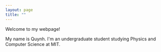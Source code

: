 ```yaml
---
layout: page
title: ""
---
```

Welcome to my webpage!

My name is Quynh. I'm an undergraduate student studying Physics and Computer Science at MIT.

